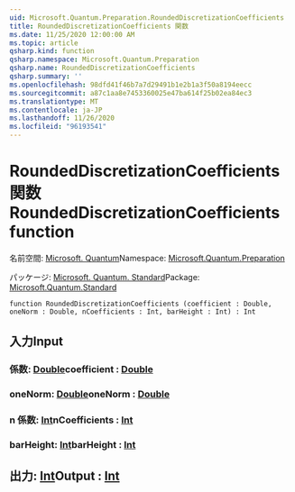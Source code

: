 ```yaml
---
uid: Microsoft.Quantum.Preparation.RoundedDiscretizationCoefficients
title: RoundedDiscretizationCoefficients 関数
ms.date: 11/25/2020 12:00:00 AM
ms.topic: article
qsharp.kind: function
qsharp.namespace: Microsoft.Quantum.Preparation
qsharp.name: RoundedDiscretizationCoefficients
qsharp.summary: ''
ms.openlocfilehash: 98dfd41f46b7a7d29491b1e2b1a3f50a8194eecc
ms.sourcegitcommit: a87c1aa8e7453360025e47ba614f25b02ea84ec3
ms.translationtype: MT
ms.contentlocale: ja-JP
ms.lasthandoff: 11/26/2020
ms.locfileid: "96193541"
---
```

# <a name="roundeddiscretizationcoefficients-function"></a><span data-ttu-id="e3c3e-102">RoundedDiscretizationCoefficients 関数</span><span class="sxs-lookup"><span data-stu-id="e3c3e-102">RoundedDiscretizationCoefficients function</span></span>

<span data-ttu-id="e3c3e-103">名前空間: [Microsoft. Quantum](xref:Microsoft.Quantum.Preparation)</span><span class="sxs-lookup"><span data-stu-id="e3c3e-103">Namespace: [Microsoft.Quantum.Preparation](xref:Microsoft.Quantum.Preparation)</span></span>

<span data-ttu-id="e3c3e-104">パッケージ: [Microsoft. Quantum. Standard](https://nuget.org/packages/Microsoft.Quantum.Standard)</span><span class="sxs-lookup"><span data-stu-id="e3c3e-104">Package: [Microsoft.Quantum.Standard](https://nuget.org/packages/Microsoft.Quantum.Standard)</span></span>




```qsharp
function RoundedDiscretizationCoefficients (coefficient : Double, oneNorm : Double, nCoefficients : Int, barHeight : Int) : Int
```


## <a name="input"></a><span data-ttu-id="e3c3e-105">入力</span><span class="sxs-lookup"><span data-stu-id="e3c3e-105">Input</span></span>

### <a name="coefficient--double"></a><span data-ttu-id="e3c3e-106">係数: [Double](xref:microsoft.quantum.lang-ref.double)</span><span class="sxs-lookup"><span data-stu-id="e3c3e-106">coefficient : [Double](xref:microsoft.quantum.lang-ref.double)</span></span>




### <a name="onenorm--double"></a><span data-ttu-id="e3c3e-107">oneNorm: [Double](xref:microsoft.quantum.lang-ref.double)</span><span class="sxs-lookup"><span data-stu-id="e3c3e-107">oneNorm : [Double](xref:microsoft.quantum.lang-ref.double)</span></span>




### <a name="ncoefficients--int"></a><span data-ttu-id="e3c3e-108">n 係数: [Int](xref:microsoft.quantum.lang-ref.int)</span><span class="sxs-lookup"><span data-stu-id="e3c3e-108">nCoefficients : [Int](xref:microsoft.quantum.lang-ref.int)</span></span>




### <a name="barheight--int"></a><span data-ttu-id="e3c3e-109">barHeight: [Int](xref:microsoft.quantum.lang-ref.int)</span><span class="sxs-lookup"><span data-stu-id="e3c3e-109">barHeight : [Int](xref:microsoft.quantum.lang-ref.int)</span></span>





## <a name="output--int"></a><span data-ttu-id="e3c3e-110">出力: [Int](xref:microsoft.quantum.lang-ref.int)</span><span class="sxs-lookup"><span data-stu-id="e3c3e-110">Output : [Int](xref:microsoft.quantum.lang-ref.int)</span></span>


